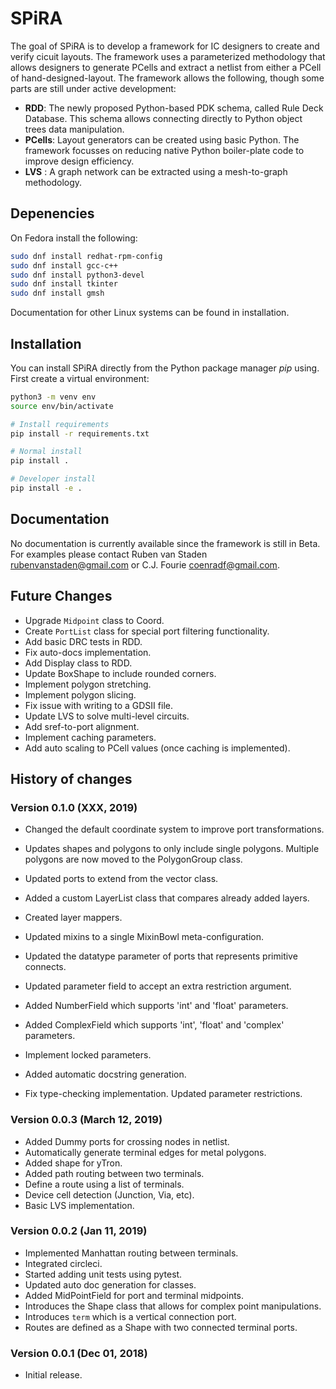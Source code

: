 # SPiRA

The goal of SPiRA is to develop a framework for IC designers to create and verify cicuit layouts. 
The framework uses a parameterized methodology that allows designers to generate PCells and 
extract a netlist from either a PCell of hand-designed-layout. The framework allows the 
following, though some parts are still under active development:

* **RDD**: The newly proposed Python-based PDK schema, called Rule Deck Database. This schema allows connecting directly to Python object trees data manipulation.
* **PCells**: Layout generators can be created using basic Python. The framework focusses on reducing native Python boiler-plate code to improve design efficiency.
* **LVS** : A graph network can be extracted using a mesh-to-graph methodology. 
<!-- * **DRC** (experimental): Rule checking are done by placing parameter rescritions, and connecting to a Template Cell created defined in the RDD.  -->

## Depenencies

On Fedora install the following:

```bash
sudo dnf install redhat-rpm-config
sudo dnf install gcc-c++
sudo dnf install python3-devel
sudo dnf install tkinter
sudo dnf install gmsh
```

<!-- Documentation for other Linux systems can be found in [installation](https://spira.readthedocs.io/en/latest/installation.html) -->
Documentation for other Linux systems can be found in installation.

## Installation

You can install SPiRA directly from the Python package manager *pip* using.
First create a virtual environment:

```bash
python3 -m venv env
source env/bin/activate

# Install requirements
pip install -r requirements.txt

# Normal install
pip install .

# Developer install
pip install -e .
```

## Documentation

No documentation is currently available since the framework is still in Beta.
For examples please contact Ruben van Staden <rubenvanstaden@gmail.com> or C.J. Fourie <coenradf@gmail.com>.

<!-- The complete framework [documentation](https://spira.readthedocs.io/en/latest/overview.html) explains the basics of the RDD and PCell API. Note that the DRC and LVS modules are still being developed.
Examples of using the PCell implementation is given in [examples](https://github.com/rubenvanstaden/spira/tree/master/demo). -->


## Future Changes
* Upgrade `Midpoint` class to Coord.
* Create `PortList` class for special port filtering functionality.
* Add basic DRC tests in RDD.
* Fix auto-docs implementation.
* Add Display class to RDD.
* Update BoxShape to include rounded corners.
* Implement polygon stretching.
* Implement polygon slicing.
* Fix issue with writing to a GDSII file.
* Update LVS to solve multi-level circuits.
* Add sref-to-port alignment.
* Implement caching parameters.
* Add auto scaling to PCell values (once caching is implemented).


## History of changes

### Version 0.1.0 (XXX, 2019)
* Changed the default coordinate system to improve port transformations.
* Updates shapes and polygons to only include single polygons. Multiple 
polygons are now moved to the PolygonGroup class.
* Updated ports to extend from the vector class.
* Added a custom LayerList class that compares already added layers.
* Created layer mappers.

* Updated mixins to a single MixinBowl meta-configuration.
* Updated the datatype parameter of ports that represents primitive connects.
* Updated parameter field to accept an extra restriction argument.
* Added NumberField which supports 'int' and 'float' parameters.
* Added ComplexField which supports 'int', 'float' and 'complex' parameters.
* Implement locked parameters.
* Added automatic docstring generation.
* Fix type-checking implementation. Updated parameter restrictions.

### Version 0.0.3 (March 12, 2019)
* Added Dummy ports for crossing nodes in netlist.
* Automatically generate terminal edges for metal polygons.
* Added shape for yTron.
* Added path routing between two terminals.
* Define a route using a list of terminals.
* Device cell detection (Junction, Via, etc).
* Basic LVS implementation.

### Version 0.0.2 (Jan 11, 2019)
* Implemented Manhattan routing between terminals.
* Integrated circleci.
* Started adding unit tests using pytest.
* Updated auto doc generation for classes.
* Added MidPointField for port and terminal midpoints.
* Introduces the Shape class that allows for complex point manipulations.
* Introduces `term` which is a vertical connection port.
* Routes are defined as a Shape with two connected terminal ports.

### Version 0.0.1 (Dec 01, 2018)
* Initial release.
